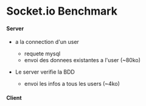 # Socket.io Benchmark

#### Server

* a la connection d'un user
    - requete mysql
    - envoi des donnees existantes a l'user (~80ko)

* Le server verifie la BDD
    - envoi les infos a tous les users (~4ko)


#### Client


